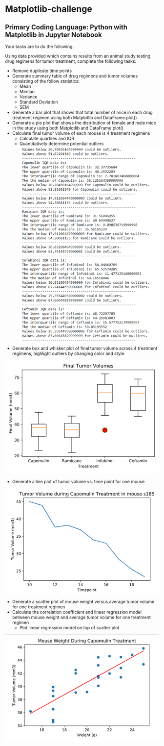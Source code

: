 # Matplotlib-challenge
## Primary Coding Language: Python with Matplotlib in Jupyter Notebook
Your tasks are to do the following:

Using data provided which contains results from an animal study testing drug regimens for tumor treatment, complete the following tasks:
  - Remove duplicate time points
  - Generate summary table of drug regimens and tumor volumes consisting of the follow statistics: 
    - Mean
    - Median
    - Variance
    - Standard Deviation
    - SEM
  - Generate a bar plot that shows that total number of mice in each drug treatment regimen using both Matplotlib and DataFrame.plot()
  - Generate a pie plot that shows the distribution of female and male mice in the study using both Matplotlib and DataFrame.plot()
  - Calculate final tumor volume of each mouse is 4 treatment regimens
    - Calculate quartiles and IQR
    - Quantitatively determine potential outliers
   ![analysis](https://github.com/tanazimmer/Matplotlib-challenge/blob/master/pymaceuticals_analysis.PNG)
  - Generate box and whisker plot of final tumor volume across 4 treatment regimens, highlight outliers by changing color and style
  
  ![Box and Whisker](https://github.com/tanazimmer/Matplotlib-challenge/blob/master/whisker.PNG)
  
  - Generate a line plot of tumor volume vs. time point for one mouse
  
  ![Line](https://github.com/tanazimmer/Matplotlib-challenge/blob/master/line.PNG)
  
  - Generate a scatter plot of mouse weight versus average tumor volume for one treatment regimen
  - Calculate the correlation coefficient and linear regression model between mouse weight and average tumor volume for one treatment regimen
    - Plot linear regression model on top of scatter plot
    
  ![Linear Regression](https://github.com/tanazimmer/Matplotlib-challenge/blob/master/scatter.PNG)
